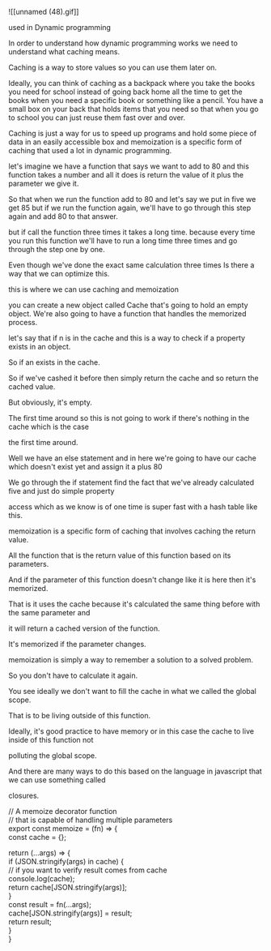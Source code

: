 ![[unnamed (48).gif]]

used in Dynamic programming


In order to understand how dynamic programming works we need to understand what caching means.  
  
Caching is a way to store values so you can use them later on.  
  
Ideally, you can think of caching as a backpack where you take the books you need for school instead of going back home all the time to get the books when you need a specific book or something like a pencil. You have a small box on your back that holds items that you need so that when you go to school you can just reuse them fast over and over.  
  
  
Caching is just a way for us to speed up programs and hold some piece of data in an easily accessible box and memoization is a specific form of caching that used a lot in dynamic programming.  
  
let's imagine we have a function that says we want to add to 80 and this function takes a number and all it does is return the value of it plus the parameter we give it.  
  
So that when we run the function add to 80 and let's say we put in five we get 85 but if we run the function again, we'll have to go through this step again and add 80 to that answer.  
  
but if call the function three times it takes a long time. because every time you run this function we'll have to run a long time three times and go through the step one by one.  
  
Even though we've done the exact same calculation three times Is there a way that we can optimize this.  
  
this is where we can use caching and memoization  
  
you can create a new object called Cache that's going to hold an empty object. We're also going to have a function that handles the memorized process.  
  
  
let's say that if n is in the cache and this is a way to check if a property exists in an object.  
  
So if an exists in the cache.  
  
So if we've cashed it before then simply return the cache and so return the cached value.  
  
But obviously, it's empty.  
  
The first time around so this is not going to work if there's nothing in the cache which is the case  
  
the first time around.  
  
Well we have an else statement and in here we're going to have our cache which doesn't exist yet and assign it a plus 80  
  
We go through the if statement find the fact that we've already calculated five and just do simple property  
  
access which as we know is of one time is super fast with a hash table like this.  
  
  
memoization is a specific form of caching that involves caching the return value.  
  
All the function that is the return value of this function based on its parameters.  
  
And if the parameter of this function doesn't change like it is here then it's memorized.  
  
That is it uses the cache because it's calculated the same thing before with the same parameter and  
  
it will return a cached version of the function.  
  
It's memorized if the parameter changes.  
  
memoization is simply a way to remember a solution to a solved problem.  
  
So you don't have to calculate it again.  
  
  
You see ideally we don't want to fill the cache in what we called the global scope.  
  
That is to be living outside of this function.  
  
Ideally, it's good practice to have memory or in this case the cache to live inside of this function not  
  
polluting the global scope.  
  
And there are many ways to do this based on the language in javascript that we can use something called  
  
closures.  
  
// A memoize decorator function  
// that is capable of handling multiple parameters  
export const memoize = (fn) => {  
const cache = {};  
  
return (...args) => {  
if (JSON.stringify(args) in cache) {  
// if you want to verify result comes from cache  
console.log(cache);  
return cache[JSON.stringify(args)];  
}  
const result = fn(...args);  
cache[JSON.stringify(args)] = result;  
return result;  
}  
}
